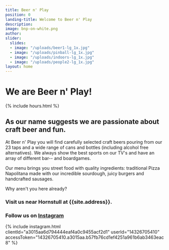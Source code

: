 ```yaml
---
title: Beer n' Play
position: 0
landing-title: Welcome to Beer n' Play
description: 
image: bnp-on-white.png
author: 
slider:
  slides:
  - image: "/uploads/beer1-lg_1x.jpg"
  - image: "/uploads/pinball-lg_1x.jpg"
  - image: "/uploads/indoors-lg_1x.jpg"
  - image: "/uploads/people2-lg_1x.jpg"
layout: home
---
```


# We are Beer n' Play!

{% include hours.html %}

## As our name suggests we are passionate about craft beer and fun.

At Beer n' Play you will find carefully selected craft beers pouring from our 23 taps and a wide range of cans and bottles (including alcohol free alternatives). We always show the best sports on our TV's and have an array of different bar-- and boardgames.

Our menu brings you street food with quality ingredients: traditional Pizza Napolitana made with our incredible sourdough, juicy burgers and handcrafted sausages.

Why aren't you here already?

### Visit us near Hornstull at {{site.address}}.

### Follow us on <a href="{{site.instagram}}" target="_blank">Instagram</a>

{% include instagram.html clientId="a3015aa6d794444eaf4a0c9455acf2d1" userId="14326705410" accessToken="14326705410.a3015aa.b57fb76cd1ef4251a961b6ab3463eac8" %}
